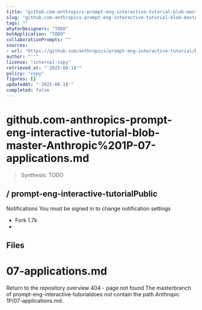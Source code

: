 ```yaml
---
title: "github.com-anthropics-prompt-eng-interactive-tutorial-blob-master-Anthropic%201P-07-applications.md"
slug: "github.com-anthropics-prompt-eng-interactive-tutorial-blob-master-Anthropic%201P-07-applications.md"
tags: ""
whyForDesigners: "TODO"
botApplication: "TODO"
collaborationPrompts: ""
sources:
- url: "https://github.com/anthropics/prompt-eng-interactive-tutorial/blob/master/Anthropic%201P/07-applications.md"
author: "''"
license: "internal-copy"
retrieved_at: "'2025-08-18'"
policy: "copy"
figures: []
updatedAt: "'2025-08-18'"
completed: false
---
```


# github.com-anthropics-prompt-eng-interactive-tutorial-blob-master-Anthropic%201P-07-applications.md

> Synthesis: TODO

/
**prompt-eng-interactive-tutorial**Public
-
Notifications
You must be signed in to change notification settings
- Fork 1.7k
-
## Files
# 07-applications.md
Return to the repository overview
404 - page not found
The
masterbranch of
prompt-eng-interactive-tutorialdoes not contain the path
Anthropic 1P/07-applications.md.


